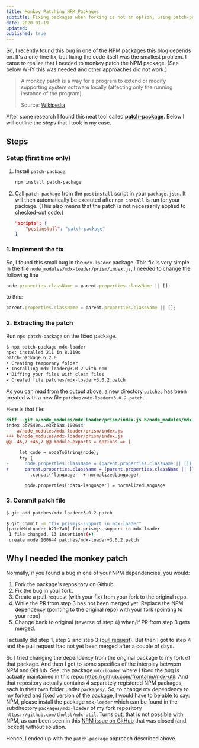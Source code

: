 ```yaml
---
title: Monkey Patching NPM Packages
subtitle: Fixing packages when forking is not an option; using patch-package
date: 2020-01-19
updated:
published: true
---
```


So, I recently found this bug in one of the NPM packages this blog depends on. It's a one-line fix, but fixing the code itself was the smallest problem. I came to realize that I needed to monkey patch the NPM package. (See below WHY this was needed and other approaches did not work.)

> A monkey patch is a way for a program to extend or modify supporting system software locally (affecting only the running instance of the program).
>
> Source: [Wikipedia](https://en.wikipedia.org/wiki/Monkey_patch)

After some research I found this neat tool called [**patch-package**](https://github.com/ds300/patch-package). Below I will outline the steps that I took in my case.

## Steps

### Setup (first time only)

1. Install `patch-package`:

    ```bash
    npm install patch-package
    ```

2. Call `patch-package` from the `postinstall` script in your `package.json`. It will then automatically be executed after `npm install` is run for your package. (This also means that the patch is not necessarily applied to checked-out code.)

    ```json
    "scripts": {
        "postinstall": "patch-package"
    }
    ```

### 1. Implement the fix

So, I found this small bug in the `mdx-loader` package. This fix is very simple. In the file `node_modules/mdx-loader/prism/index.js`, I needed to change the following line

```js
node.properties.className = parent.properties.className || [];
```

to this:

```js
parent.properties.className = parent.properties.className || [];
```

### 2. Extracting the patch

Run `npx patch-package` on the fixed package.

```bash
$ npx patch-package mdx-loader
npx: installed 211 in 8.119s
patch-package 6.2.0
• Creating temporary folder
• Installing mdx-loader@3.0.2 with npm
• Diffing your files with clean files
✔ Created file patches/mdx-loader+3.0.2.patch
```

As you can read from the output above, a new directory `patches` has been created with a new file `patches/mdx-loader+3.0.2.patch`.

Here is that file:

```diff
diff --git a/node_modules/mdx-loader/prism/index.js b/node_modules/mdx-loader/prism/index.js
index bb7540e..e38b5a8 100644
--- a/node_modules/mdx-loader/prism/index.js
+++ b/node_modules/mdx-loader/prism/index.js
@@ -46,7 +46,7 @@ module.exports = options => {

     let code = nodeToString(node);
     try {
-      node.properties.className = (parent.properties.className || [])
+      parent.properties.className = (parent.properties.className || [])
         .concat('language-' + normalizedLanguage);

       node.properties['data-language'] = normalizedLanguage

```

### 3. Commit patch file

```bash
$ git add patches/mdx-loader+3.0.2.patch

$ git commit -m "fix prismjs-support in mdx-loader"
[patchMdxLoader b21e7a0] fix prismjs-support in mdx-loader
 1 file changed, 13 insertions(+)
 create mode 100644 patches/mdx-loader+3.0.2.patch
```

## Why I needed the monkey patch

Normally, if you found a bug in one of your NPM dependencies, you would:
1. Fork the package's repository on Github.
2. Fix the bug in your fork.
3. Create a pull-request (with your fix) from your fork to the original repo.
4. While the PR from step 3 has not been merged yet: Replace the NPM dependency (pointing to the original repo) with your fork (pointing to your repo)
5. Change back to original (reverse of step 4) when/if PR from step 3 gets merged.

I actually did step 1, step 2 and step 3 ([pull request](https://github.com/frontarm/mdx-util/pull/58)). But then I got to step 4 and the pull request had not yet been merged after a couple of days. 

So I tried changing the dependency from the original package to my fork of that package. And then I got to some specifics of the interplay between NPM and GitHub. See, the package `mdx-loader` where I fixed the bug is actually maintained in this repo: https://github.com/frontarm/mdx-util. And that repository actually contains 4 separately registered NPM packages, each in their own folder under `packages/`. So, to change my dependency to my forked and fixed version of the package, I would have to be able to say: NPM, please install the package `mdx-loader` which can be found in the subdirectory `packages/mdx-loader` of my fork repository `https://github.com/tholst/mdx-util`. Turns out, that is not possible with NPM, as can been seen in this [NPM issue on GitHub](https://github.com/npm/npm/issues/2974) that was closed (and locked) without solution.

Hence, I ended up with the `patch-package` approach described above.
